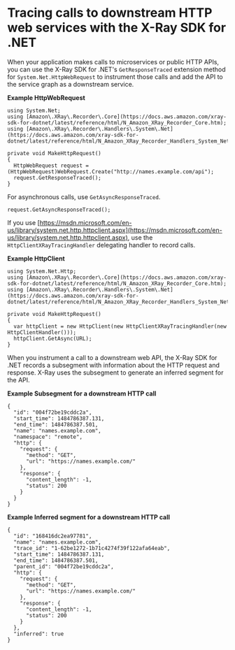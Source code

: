 # Tracing calls to downstream HTTP web services with the X\-Ray SDK for \.NET<a name="xray-sdk-dotnet-httpclients"></a>

When your application makes calls to microservices or public HTTP APIs, you can use the X\-Ray SDK for \.NET's `GetResponseTraced` extension method for `System.Net.HttpWebRequest` to instrument those calls and add the API to the service graph as a downstream service\.

**Example HttpWebRequest**  

```
using System.Net;
using [Amazon\.XRay\.Recorder\.Core](https://docs.aws.amazon.com/xray-sdk-for-dotnet/latest/reference/html/N_Amazon_XRay_Recorder_Core.htm);
using [Amazon\.XRay\.Recorder\.Handlers\.System\.Net](https://docs.aws.amazon.com/xray-sdk-for-dotnet/latest/reference/html/N_Amazon_XRay_Recorder_Handlers_System_Net.htm);

private void MakeHttpRequest()
{
  HttpWebRequest request = (HttpWebRequest)WebRequest.Create("http://names.example.com/api");
  request.GetResponseTraced();
}
```

For asynchronous calls, use `GetAsyncResponseTraced`\.

```
request.GetAsyncResponseTraced();
```

If you use [https://msdn.microsoft.com/en-us/library/system.net.http.httpclient.aspx](https://msdn.microsoft.com/en-us/library/system.net.http.httpclient.aspx), use the `HttpClientXRayTracingHandler` delegating handler to record calls\.

**Example HttpClient**  

```
using System.Net.Http;
using [Amazon\.XRay\.Recorder\.Core](https://docs.aws.amazon.com/xray-sdk-for-dotnet/latest/reference/html/N_Amazon_XRay_Recorder_Core.htm);
using [Amazon\.XRay\.Recorder\.Handlers\.System\.Net](https://docs.aws.amazon.com/xray-sdk-for-dotnet/latest/reference/html/N_Amazon_XRay_Recorder_Handlers_System_Net.htm);

private void MakeHttpRequest()
{
  var httpClient = new HttpClient(new HttpClientXRayTracingHandler(new HttpClientHandler()));
  httpClient.GetAsync(URL);
}
```

When you instrument a call to a downstream web API, the X\-Ray SDK for \.NET records a subsegment with information about the HTTP request and response\. X\-Ray uses the subsegment to generate an inferred segment for the API\.

**Example Subsegment for a downstream HTTP call**  

```
{
  "id": "004f72be19cddc2a",
  "start_time": 1484786387.131,
  "end_time": 1484786387.501,
  "name": "names.example.com",
  "namespace": "remote",
  "http": {
    "request": {
      "method": "GET",
      "url": "https://names.example.com/"
    },
    "response": {
      "content_length": -1,
      "status": 200
    }
  }
}
```

**Example Inferred segment for a downstream HTTP call**  

```
{
  "id": "168416dc2ea97781",
  "name": "names.example.com",
  "trace_id": "1-62be1272-1b71c4274f39f122afa64eab",
  "start_time": 1484786387.131,
  "end_time": 1484786387.501,
  "parent_id": "004f72be19cddc2a",
  "http": {
    "request": {
      "method": "GET",
      "url": "https://names.example.com/"
    },
    "response": {
      "content_length": -1,
      "status": 200
    }
  },
  "inferred": true
}
```